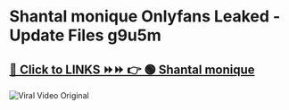 
 # Shantal monique Onlyfans Leaked - Update Files g9u5m

## <h2><a href="https://clipsfans.com/Shantal_monique&ref=git">🔗 Click to LINKS ⏩⏩ 👉 🟢 Shantal monique </a></h2>

<a href="https://clipsfans.com/Shantal_monique&ref=git" rel="nofollow" data-target="animated-image.originalLink"><img src="https://i.ibb.co.com/xMMVF88/686577567.gif" alt="Viral Video Original" style="max-width: 100%; display: inline-block;" data-target="animated-image.originalImage"></a>

